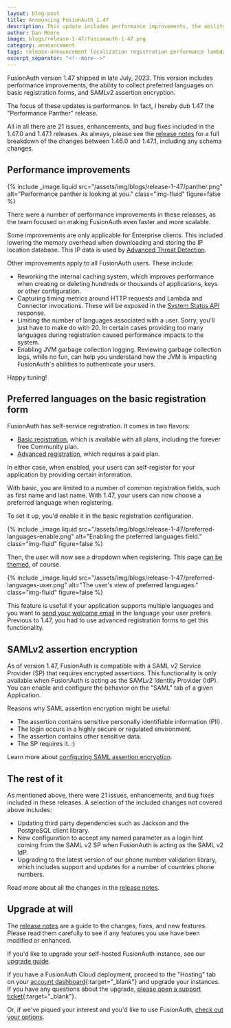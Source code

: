 ```yaml
---
layout: blog-post
title: Announcing FusionAuth 1.47
description: This update includes performance improvements, the ability to include preferred languages on the basic registration form, and SAMLv2 assertion encryption.
author: Dan Moore
image: blogs/release-1-47/fusionauth-1-47.png
category: announcement
tags: release-announcement localization registration performance lambda connector http metrics saml
excerpt_separator: "<!--more-->"
---
```


FusionAuth version 1.47 shipped in late July, 2023. This version includes performance improvements, the ability to collect preferred languages on basic registration forms, and SAMLv2 assertion encryption.

<!--more-->

The focus of these updates is performance. In fact, I hereby dub 1.47 the "Performance Panther" release.

All in all there are 21 issues, enhancements, and bug fixes included in the 1.47.0 and 1.47.1 releases. As always, please see the [release notes](/docs/v1/tech/release-notes#version-1-47-1) for a full breakdown of the changes between 1.46.0 and 1.47.1, including any schema changes.

## Performance improvements

{% include _image.liquid src="/assets/img/blogs/release-1-47/panther.png" alt="Performance panther is looking at you." class="img-fluid" figure=false %}

There were a number of performance improvements in these releases, as the team focused on making FusionAuth even faster and more scalable. 

Some improvements are only applicable for Enterprise clients. This included lowering the memory overhead when downloading and storing the IP location database. This IP data is used by [Advanced Threat Detection](/docs/v1/tech/advanced-threat-detection/).

Other improvements apply to all FusionAuth users. These include:

* Reworking the internal caching system, which improves performance when creating or deleting hundreds or thousands of applications, keys or other configuration. 
* Capturing timing metrics around HTTP requests and Lambda and Connector invocations. These will be exposed in the [System Status API](https://fusionauth.io/docs/v1/tech/apis/system#retrieve-system-status) response.
* Limiting the number of languages associated with a user. Sorry, you'll just have to make do with 20. In certain cases providing too many languages during registration caused performance impacts to the system.
* Enabling JVM garbage collection logging. Reviewing garbage collection logs, while no fun, can help you understand how the JVM is impacting FusionAuth's abilities to authenticate your users.

Happy tuning!

## Preferred languages on the basic registration form

FusionAuth has self-service registration. It comes in two flavors: 

* [Basic registration](/docs/v1/tech/guides/basic-registration-forms), which is available with all plans, including the forever free Community plan.
* [Advanced registration](/docs/v1/tech/guides/advanced-registration-forms), which requires a paid plan.

In either case, when enabled, your users can self-register for your application by providing certain information.

With basic, you are limited to a number of common registration fields, such as first name and last name. With 1.47, your users can now choose a preferred language when registering.

To set it up, you'd enable it in the basic registration configuration.

{% include _image.liquid src="/assets/img/blogs/release-1-47/preferred-languages-enable.png" alt="Enabling the preferred languages field." class="img-fluid" figure=false %}

Then, the user will now see a dropdown when registering. This page [can be themed](/docs/v1/tech/themes/), of course.

{% include _image.liquid src="/assets/img/blogs/release-1-47/preferred-languages-user.png" alt="The user's view of preferred languages." class="img-fluid" figure=false %}

This feature is useful if your application supports multiple languages and you want to [send your welcome email](/docs/v1/tech/email-templates/templates-replacement-variables#setup-password) in the language your user prefers. Previous to 1.47, you had to use advanced registration forms to get this functionality.

## SAMLv2 assertion encryption

As of version 1.47, FusionAuth is compatible with a SAML v2 Service Provider (SP) that requires encrypted assertions. This functionality is only available when FusionAuth is acting as the SAMLv2 Identity Provider (IdP). You can enable and configure the behavior on the "SAML" tab of a given Application.

Reasons why SAML assertion encryption might be useful:

* The assertion contains sensitive personally identifiable information (PII).
* The login occurs in a highly secure or regulated environment.
* The assertion contains other sensitive data.
* The SP requires it. :)

Learn more about [configuring SAML assertion encryption](/docs/v1/tech/core-concepts/applications#assertion-encryption).

## The rest of it

As mentioned above, there were 21 issues, enhancements, and bug fixes included in these releases. A selection of the included changes not covered above includes:

* Updating third party dependencies such as Jackson and the PostgreSQL client library.
* New configuration to accept any named parameter as a login hint coming from the SAML v2 SP when FusionAuth is acting as the SAML v2 IdP. 
* Upgrading to the latest version of our phone number validation library, which includes support and updates for a number of countries phone numbers.

Read more about all the changes in the [release notes](/docs/v1/tech/release-notes#version-1-47-1).

## Upgrade at will

The [release notes](/docs/v1/tech/release-notes#version-1-47-1) are a guide to the changes, fixes, and new features. Please read them carefully to see if any features you use have been modified or enhanced.

If you'd like to upgrade your self-hosted FusionAuth instance, see our [upgrade guide](/docs/v1/tech/admin-guide/upgrade). 

If you have a FusionAuth Cloud deployment, proceed to the "Hosting" tab on your [account dashboard](https://account.fusionauth.io/account/deployment/){:target="_blank"} and upgrade your instances. If you have any questions about the upgrade, [please open a support ticket](https://account.fusionauth.io/account/support/){:target="_blank"}.

Or, if we've piqued your interest and you'd like to use FusionAuth, [check out your options](/pricing).

